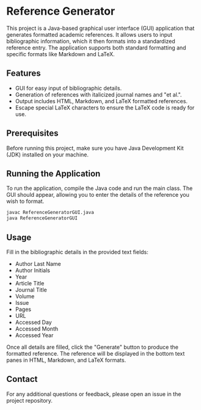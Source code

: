 # Reference Generator

This project is a Java-based graphical user interface (GUI) application that generates formatted academic references. It allows users to input bibliographic information, which it then formats into a standardized reference entry. The application supports both standard formatting and specific formats like Markdown and LaTeX.

## Features

- GUI for easy input of bibliographic details.
- Generation of references with italicized journal names and "et al.".
- Output includes HTML, Markdown, and LaTeX formatted references.
- Escape special LaTeX characters to ensure the LaTeX code is ready for use.

## Prerequisites

Before running this project, make sure you have Java Development Kit (JDK) installed on your machine.

## Running the Application

To run the application, compile the Java code and run the main class. The GUI should appear, allowing you to enter the details of the reference you wish to format.

```bash
javac ReferenceGeneratorGUI.java
java ReferenceGeneratorGUI
```

## Usage

Fill in the bibliographic details in the provided text fields:

- Author Last Name
- Author Initials
- Year
- Article Title
- Journal Title
- Volume
- Issue
- Pages
- URL
- Accessed Day
- Accessed Month
- Accessed Year

Once all details are filled, click the "Generate" button to produce the formatted reference. The reference will be displayed in the bottom text panes in HTML, Markdown, and LaTeX formats.

## Contact

For any additional questions or feedback, please open an issue in the project repository.
